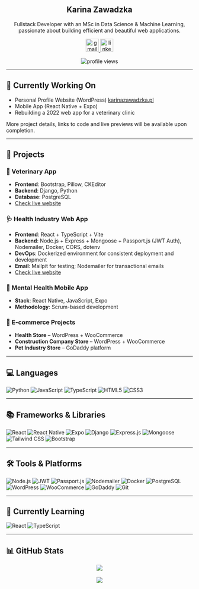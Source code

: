 <h2 align="center">Karina Zawadzka</h2>

<p align="center">
  Fullstack Developer with an MSc in Data Science & Machine Learning, passionate about building efficient and beautiful web applications.
</p>

<div align="center">
  <a href="mailto:karina.zawadzkax@gmail.com" target="_blank">
    <img src="https://img.shields.io/static/v1?message=Gmail&logo=gmail&label=&color=D14836&logoColor=white&labelColor=&style=for-the-badge" height="35" alt="gmail logo" />
  </a>
  <a href="https://www.linkedin.com/in/karina-zawadzka-x/" target="_blank">
    <img src="https://img.shields.io/static/v1?message=LinkedIn&logo=linkedin&label=&color=0077B5&logoColor=white&labelColor=&style=for-the-badge" height="35" alt="linkedin logo" />
  </a>
</div>

<p align="center">
  <img src="https://komarev.com/ghpvc/?username=karinazz&label=Profile%20views&color=0e75b6&style=flat" alt="profile views" />
</p>

---

## 🚧 Currently Working On

- Personal Profile Website (WordPress) <a href="https://karinazawadzka.pl"> karinazawadzka.pl </a>
- Mobile App (React Native + Expo)
- Rebuilding a 2022 web app for a veterinary clinic

More project details, links to code and live previews will be available upon completion.

---

## 🧩 Projects

### 🐾 Veterinary App
- **Frontend**: Bootstrap, Pillow, CKEditor
- **Backend**: Django, Python
- **Database**: PostgreSQL
- <a href="https://vet-clinic-app.onrender.com/"> Check live website </a>

### 🩺 Health Industry Web App
- **Frontend**: React + TypeScript + Vite
- **Backend**: Node.js + Express + Mongoose + Passport.js (JWT Auth), Nodemailer, Docker, CORS, dotenv
- **DevOps**: Dockerized environment for consistent deployment and development
- **Email**: Mailpit for testing; Nodemailer for transactional emails
- <a href="https://hematobieg.org"> Check live website </a>

### 🧠 Mental Health Mobile App
- **Stack**: React Native, JavaScript, Expo
- **Methodology**: Scrum-based development

### 🛒 E-commerce Projects
- **Health Store** – WordPress + WooCommerce
- **Construction Company Store** – WordPress + WooCommerce
- **Pet Industry Store** – GoDaddy platform

---

## 💻 Languages

![Python](https://img.shields.io/badge/Python-3670A0?style=for-the-badge&logo=python&logoColor=white)
![JavaScript](https://img.shields.io/badge/JavaScript-F7DF1E?style=for-the-badge&logo=javascript&logoColor=black)
![TypeScript](https://img.shields.io/badge/TypeScript-3178C6?style=for-the-badge&logo=typescript&logoColor=white)
![HTML5](https://img.shields.io/badge/HTML5-E34F26?style=for-the-badge&logo=html5&logoColor=white)
![CSS3](https://img.shields.io/badge/CSS3-1572B6?style=for-the-badge&logo=css3&logoColor=white)


---

## 📚 Frameworks & Libraries

![React](https://img.shields.io/badge/React-20232A?style=for-the-badge&logo=react&logoColor=61DAFB)
![React Native](https://img.shields.io/badge/React_Native-20232A?style=for-the-badge&logo=react&logoColor=61DAFB)
![Expo](https://img.shields.io/badge/Expo-000020?style=for-the-badge&logo=expo&logoColor=white)
![Django](https://img.shields.io/badge/Django-092E20?style=for-the-badge&logo=django&logoColor=white)
![Express.js](https://img.shields.io/badge/Express.js-404D59?style=for-the-badge&logo=express&logoColor=white)
![Mongoose](https://img.shields.io/badge/Mongoose-880000?style=for-the-badge&logo=mongoose&logoColor=white)
![Tailwind CSS](https://img.shields.io/badge/TailwindCSS-06B6D4?style=for-the-badge&logo=tailwindcss&logoColor=white)
![Bootstrap](https://img.shields.io/badge/Bootstrap-7952B3?style=for-the-badge&logo=bootstrap&logoColor=white)


---

## 🛠️ Tools & Platforms

![Node.js](https://img.shields.io/badge/Node.js-339933?style=for-the-badge&logo=node.js&logoColor=white)
![JWT](https://img.shields.io/badge/JWT-000000?style=for-the-badge&logo=JSON%20web%20tokens&logoColor=white)
![Passport.js](https://img.shields.io/badge/Passport.js-34E27A?style=for-the-badge&logo=passport&logoColor=black)
![Nodemailer](https://img.shields.io/badge/Nodemailer-EA4335?style=for-the-badge&logo=gmail&logoColor=white)
![Docker](https://img.shields.io/badge/Docker-2496ED?style=for-the-badge&logo=docker&logoColor=white)
![PostgreSQL](https://img.shields.io/badge/PostgreSQL-316192?style=for-the-badge&logo=postgresql&logoColor=white)
![WordPress](https://img.shields.io/badge/WordPress-21759B?style=for-the-badge&logo=wordpress&logoColor=white)
![WooCommerce](https://img.shields.io/badge/WooCommerce-96588A?style=for-the-badge&logo=woocommerce&logoColor=white)
![GoDaddy](https://img.shields.io/badge/GoDaddy-1BDBDB?style=for-the-badge&logo=GoDaddy&logoColor=black)
![Git](https://img.shields.io/badge/Git-F05032?style=for-the-badge&logo=git&logoColor=white)


---

## 🧠 Currently Learning

![React](https://img.shields.io/badge/React-20232A?style=for-the-badge&logo=react&logoColor=61DAFB)
![TypeScript](https://img.shields.io/badge/TypeScript-3178C6?style=for-the-badge&logo=typescript&logoColor=white)

---

## 📊 GitHub Stats

<div align="center">
  
  <img src="https://github-readme-stats.vercel.app/api/top-langs/?username=karinazz&layout=compact&theme=tokyonight" />
  <br><br>
  <img src="https://github-readme-stats.vercel.app/api?username=karinazz&show_icons=true&theme=tokyonight&locale=en" />
  
</div>
